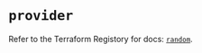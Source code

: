 # `provider`

Refer to the Terraform Registory for docs: [`random`](https://registry.terraform.io/providers/hashicorp/random/3.5.1/docs).
